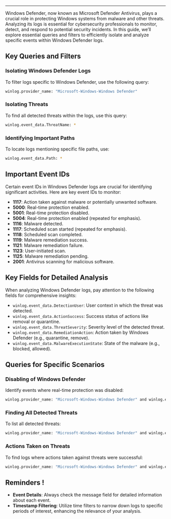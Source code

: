 

---


Windows Defender, now known as Microsoft Defender Antivirus, plays a crucial role in protecting Windows systems from malware and other threats. Analyzing its logs is essential for cybersecurity professionals to monitor, detect, and respond to potential security incidents. In this guide, we’ll explore essential queries and filters to efficiently isolate and analyze specific events within Windows Defender logs.

## Key Queries and Filters

### Isolating Windows Defender Logs

To filter logs specific to Windows Defender, use the following query:

```bash
winlog.provider_name: "Microsoft-Windows-Windows Defender"
```

### Isolating Threats

To find all detected threats within the logs, use this query:

```bash
winlog.event_data.ThreatName: *
```

### Identifying Important Paths

To locate logs mentioning specific file paths, use:

```bash
winlog.event_data.Path: *
```

## Important Event IDs

Certain event IDs in Windows Defender logs are crucial for identifying significant activities. Here are key event IDs to monitor:

- **1117**: Action taken against malware or potentially unwanted software.
- **5000**: Real-time protection enabled.
- **5001**: Real-time protection disabled.
- **5004**: Real-time protection enabled (repeated for emphasis).
- **1116**: Malware detected.
- **1117**: Scheduled scan started (repeated for emphasis).
- **1118**: Scheduled scan completed.
- **1119**: Malware remediation success.
- **1121**: Malware remediation failure.
- **1123**: User-initiated scan.
- **1125**: Malware remediation pending.
- **2001**: Antivirus scanning for malicious software.

## Key Fields for Detailed Analysis

When analyzing Windows Defender logs, pay attention to the following fields for comprehensive insights:

- `winlog.event_data.DetectionUser`: User context in which the threat was detected.
- `winlog.event_data.ActionSuccess`: Success status of actions like removal or quarantine.
- `winlog.event_data.ThreatSeverity`: Severity level of the detected threat.
- `winlog.event_data.RemediationAction`: Action taken by Windows Defender (e.g., quarantine, remove).
- `winlog.event_data.MalwareExecutionState`: State of the malware (e.g., blocked, allowed).

## Queries for Specific Scenarios

### Disabling of Windows Defender

Identify events where real-time protection was disabled:

```bash
winlog.provider_name: "Microsoft-Windows-Windows Defender" and winlog.event_id: "5001"
```

### Finding All Detected Threats

To list all detected threats:

```bash
winlog.provider_name: "Microsoft-Windows-Windows Defender" and winlog.event_data.ThreatName: *
```

### Actions Taken on Threats

To find logs where actions taken against threats were successful:

```bash
winlog.provider_name: "Microsoft-Windows-Windows Defender" and winlog.event_data.ActionSuccess: "true"
```

## Reminders !

- **Event Details**: Always check the message field for detailed information about each event.
- **Timestamp Filtering**: Utilize time filters to narrow down logs to specific periods of interest, enhancing the relevance of your analysis.

